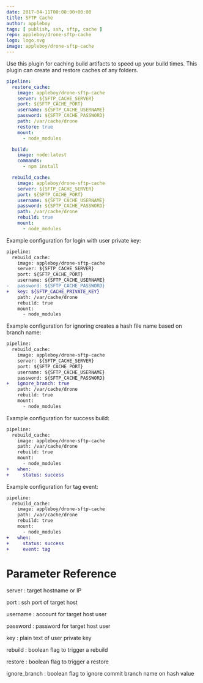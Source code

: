 ```yaml
---
date: 2017-04-11T00:00:00+00:00
title: SFTP Cache
author: appleboy
tags: [ publish, ssh, sftp, cache ]
repo: appleboy/drone-sftp-cache
logo: logo.svg
image: appleboy/drone-sftp-cache
---
```


Use this plugin for caching build artifacts to speed up your build times. This plugin can create and restore caches of any folders.

```yaml
pipeline:
  restore_cache:
    image: appleboy/drone-sftp-cache
    server: ${SFTP_CACHE_SERVER}
    port: ${SFTP_CACHE_PORT}
    username: ${SFTP_CACHE_USERNAME}
    password: ${SFTP_CACHE_PASSWORD}
    path: /var/cache/drone
    restore: true
    mount:
      - node_modules

  build:
    image: node:latest
    commands:
      - npm install

  rebuild_cache:
    image: appleboy/drone-sftp-cache
    server: ${SFTP_CACHE_SERVER}
    port: ${SFTP_CACHE_PORT}
    username: ${SFTP_CACHE_USERNAME}
    password: ${SFTP_CACHE_PASSWORD}
    path: /var/cache/drone
    rebuild: true
    mount:
      - node_modules
```

Example configuration for login with user private key:

```diff
pipeline:
  rebuild_cache:
    image: appleboy/drone-sftp-cache
    server: ${SFTP_CACHE_SERVER}
    port: ${SFTP_CACHE_PORT}
    username: ${SFTP_CACHE_USERNAME}
-   password: ${SFTP_CACHE_PASSWORD}
+   key: ${SFTP_CACHE_PRIVATE_KEY}
    path: /var/cache/drone
    rebuild: true
    mount:
      - node_modules
```

Example configuration for ignoring creates a hash file name based on branch name:

```diff
pipeline:
  rebuild_cache:
    image: appleboy/drone-sftp-cache
    server: ${SFTP_CACHE_SERVER}
    port: ${SFTP_CACHE_PORT}
    username: ${SFTP_CACHE_USERNAME}
    password: ${SFTP_CACHE_PASSWORD}
+   ignore_branch: true
    path: /var/cache/drone
    rebuild: true
    mount:
      - node_modules
```

Example configuration for success build:

```diff
pipeline:
  rebuild_cache:
    image: appleboy/drone-sftp-cache
    path: /var/cache/drone
    rebuild: true
    mount:
      - node_modules
+   when:
+     status: success
```

Example configuration for tag event:

```diff
pipeline:
  rebuild_cache:
    image: appleboy/drone-sftp-cache
    path: /var/cache/drone
    rebuild: true
    mount:
      - node_modules
+   when:
+     status: success
+     event: tag
```

# Parameter Reference

server
: target hostname or IP

port
: ssh port of target host

username
: account for target host user

password
: password for target host user

key
: plain text of user private key

rebuild
: boolean flag to trigger a rebuild

restore
: boolean flag to trigger a restore

ignore_branch
: boolean flag to ignore commit branch name on hash value
